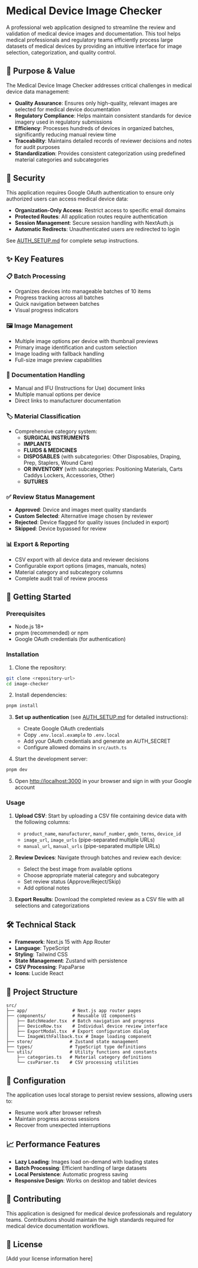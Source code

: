 # Medical Device Image Checker

A professional web application designed to streamline the review and validation of medical device images and documentation. This tool helps medical professionals and regulatory teams efficiently process large datasets of medical devices by providing an intuitive interface for image selection, categorization, and quality control.

## 🎯 Purpose & Value

The Medical Device Image Checker addresses critical challenges in medical device data management:

- **Quality Assurance**: Ensures only high-quality, relevant images are selected for medical device documentation
- **Regulatory Compliance**: Helps maintain consistent standards for device imagery used in regulatory submissions
- **Efficiency**: Processes hundreds of devices in organized batches, significantly reducing manual review time
- **Traceability**: Maintains detailed records of reviewer decisions and notes for audit purposes
- **Standardization**: Provides consistent categorization using predefined material categories and subcategories

## 🔐 Security

This application requires Google OAuth authentication to ensure only authorized users can access medical device data:

- **Organization-Only Access**: Restrict access to specific email domains
- **Protected Routes**: All application routes require authentication
- **Session Management**: Secure session handling with NextAuth.js
- **Automatic Redirects**: Unauthenticated users are redirected to login

See [AUTH_SETUP.md](./AUTH_SETUP.md) for complete setup instructions.

## ✨ Key Features

### 📋 Batch Processing
- Organizes devices into manageable batches of 10 items
- Progress tracking across all batches
- Quick navigation between batches
- Visual progress indicators

### 🖼️ Image Management
- Multiple image options per device with thumbnail previews
- Primary image identification and custom selection
- Image loading with fallback handling
- Full-size image preview capabilities

### 📄 Documentation Handling
- Manual and IFU (Instructions for Use) document links
- Multiple manual options per device
- Direct links to manufacturer documentation

### 🏷️ Material Classification
- Comprehensive category system:
  - **SURGICAL INSTRUMENTS**
  - **IMPLANTS**
  - **FLUIDS & MEDICINES**
  - **DISPOSABLES** (with subcategories: Other Disposables, Draping, Prep, Staplers, Wound Care)
  - **OR INVENTORY** (with subcategories: Positioning Materials, Carts Caddys Lockers, Accessories, Other)
  - **SUTURES**

### ✅ Review Status Management
- **Approved**: Device and images meet quality standards
- **Custom Selected**: Alternative image chosen by reviewer
- **Rejected**: Device flagged for quality issues (included in export)
- **Skipped**: Device bypassed for review

### 📊 Export & Reporting
- CSV export with all device data and reviewer decisions
- Configurable export options (images, manuals, notes)
- Material category and subcategory columns
- Complete audit trail of review process

## 🚀 Getting Started

### Prerequisites
- Node.js 18+ 
- pnpm (recommended) or npm
- Google OAuth credentials (for authentication)

### Installation

1. Clone the repository:
```bash
git clone <repository-url>
cd image-checker
```

2. Install dependencies:
```bash
pnpm install
```

3. **Set up authentication** (see [AUTH_SETUP.md](./AUTH_SETUP.md) for detailed instructions):
   - Create Google OAuth credentials
   - Copy `.env.local.example` to `.env.local`
   - Add your OAuth credentials and generate an AUTH_SECRET
   - Configure allowed domains in `src/auth.ts`

4. Start the development server:
```bash
pnpm dev
```

5. Open [http://localhost:3000](http://localhost:3000) in your browser and sign in with your Google account

### Usage

1. **Upload CSV**: Start by uploading a CSV file containing device data with the following columns:
   - `product_name`, `manufacturer`, `manuf_number`, `gmdn_terms`, `device_id`
   - `image_url`, `image_urls` (pipe-separated multiple URLs)
   - `manual_url`, `manual_urls` (pipe-separated multiple URLs)

2. **Review Devices**: Navigate through batches and review each device:
   - Select the best image from available options
   - Choose appropriate material category and subcategory
   - Set review status (Approve/Reject/Skip)
   - Add optional notes

3. **Export Results**: Download the completed review as a CSV file with all selections and categorizations

## 🛠️ Technical Stack

- **Framework**: Next.js 15 with App Router
- **Language**: TypeScript
- **Styling**: Tailwind CSS
- **State Management**: Zustand with persistence
- **CSV Processing**: PapaParse
- **Icons**: Lucide React

## 📁 Project Structure

```
src/
├── app/                 # Next.js app router pages
├── components/          # Reusable UI components
│   ├── BatchHeader.tsx  # Batch navigation and progress
│   ├── DeviceRow.tsx    # Individual device review interface
│   ├── ExportModal.tsx  # Export configuration dialog
│   └── ImageWithFallback.tsx # Image loading component
├── store/              # Zustand state management
├── types/              # TypeScript type definitions
└── utils/              # Utility functions and constants
    ├── categories.ts   # Material category definitions
    └── csvParser.ts    # CSV processing utilities
```

## 🔧 Configuration

The application uses local storage to persist review sessions, allowing users to:
- Resume work after browser refresh
- Maintain progress across sessions
- Recover from unexpected interruptions

## 📈 Performance Features

- **Lazy Loading**: Images load on-demand with loading states
- **Batch Processing**: Efficient handling of large datasets
- **Local Persistence**: Automatic progress saving
- **Responsive Design**: Works on desktop and tablet devices

## 🤝 Contributing

This application is designed for medical device professionals and regulatory teams. Contributions should maintain the high standards required for medical device documentation workflows.

## 📄 License

[Add your license information here]
